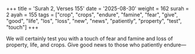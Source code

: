 +++
title = 'Surah 2, Verses 155'
date = '2025-08-30'
weight = 162
surah = 2
ayah = 155
tags = ["crop", "crops", "endure", "famine", "fear", "give", "good", "life", "los", "loss", "new", "news", "patiently", "property", "test", "touch"]
+++

We will certainly test you with a touch of fear and famine and loss of property, life, and crops. Give good news to those who patiently endure—